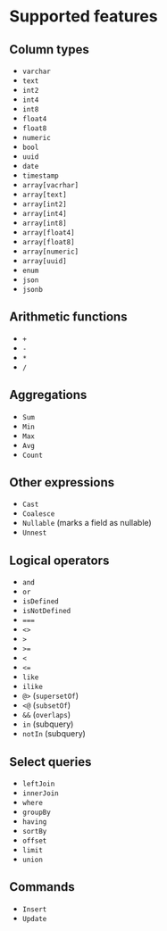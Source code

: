 # Supported features

## Column types

- `varchar`
- `text`
- `int2`
- `int4`
- `int8`
- `float4`
- `float8`
- `numeric`
- `bool`
- `uuid`
- `date`
- `timestamp`
- `array[vacrhar]`
- `array[text]`
- `array[int2]`
- `array[int4]`
- `array[int8]`
- `array[float4]`
- `array[float8]`
- `array[numeric]`
- `array[uuid]`
- `enum`
- `json`
- `jsonb`

## Arithmetic functions

- `+`
- `-`
- `*`
- `/`

## Aggregations

- `Sum`
- `Min`
- `Max`
- `Avg`
- `Count`

## Other expressions

- `Cast`
- `Coalesce`
- `Nullable` (marks a field as nullable)
- `Unnest`

## Logical operators

- `and`
- `or`
- `isDefined`
- `isNotDefined`
- `===`
- `<>`
- `>`
- `>=`
- `<`
- `<=`
- `like`
- `ilike`
- `@>` (`supersetOf`)
- `<@` (`subsetOf`)
- `&&` (`overlaps`)
- `in` (subquery)
- `notIn` (subquery)


## Select queries

- `leftJoin`
- `innerJoin`
- `where`
- `groupBy`
- `having`
- `sortBy`
- `offset`
- `limit`
- `union`

## Commands

- `Insert`
- `Update`
